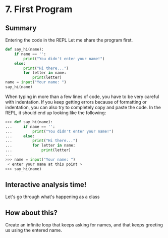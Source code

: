 # 7. First Program

## Summary

Entering the code in the REPL
Let me share the program first.
```py
def say_hi(name):
    if name == '':
        print("You didn't enter your name!")
    else:
        print("Hi there...")
        for letter in name:
            print(letter)
name = input("Your name: ")
say_hi(name)
```
When typing in more than a few lines of code, you have to be very careful with indentation. If you keep getting errors because of formatting or indentation, you can also try to completely copy and paste the code. In the REPL, it should end up looking like the following:
```py
>>> def say_hi(name):
...     if name == '':
...         print("You didn't enter your name!")
...     else:
...         print("Hi there...")
...         for letter in name:
...             print(letter)
... 
>>> name = input("Your name: ")
 < enter your name at this point >
>>> say_hi(name)
```

## Interactive analysis time!
Let's go through what's happening as a class

## How about this?
Create an infinite loop that keeps asking for names,
and that keeps greeting us using the entered name.